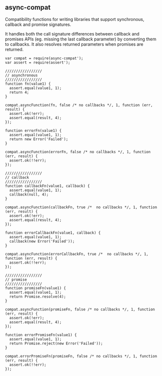## async-compat

Compatibility functions for writing libraries that support synchronous, callback and promise signatures.

It handles both the call signature differences between callback and promises APIs (eg. missing the last callback parameter) by converting them to callbacks. It also resolves returned parameters when promises are returned.

```
var compat = require(async-compat');
var assert = require(assert');

/////////////////
// asynchronous
/////////////////
function fn(value1) {
  assert.equal(value1, 1);
  return 4;
}

compat.asyncFunction(fn, false /* no callbacks */, 1, function (err, result) {
  assert.ok(!err);
  assert.equal(result, 4);
});

function errorFn(value1) {
  assert.equal(value1, 1);
  return new Error('Failed');
}

compat.asyncFunction(errorFn, false /* no callbacks */, 1, function (err, result) {
  assert.ok(!!err);
});

/////////////////
// callback
/////////////////
function callbackFn(value1, callback) {
  assert.equal(value1, 1);
  callback(null, 4);
}

compat.asyncFunction(callbackFn, true /*  no callbacks */, 1, function (err, result) {
  assert.ok(!err);
  assert.equal(result, 4);
});

function errorCallbackFn(value1, callback) {
  assert.equal(value1, 1);
  callback(new Error('Failed'));
}

compat.asyncFunction(errorCallbackFn, true /*  no callbacks */, 1, function (err, result) {
  assert.ok(!!err);
});

/////////////////
// promise
/////////////////
function promiseFn(value1) {
  assert.equal(value1, 1);
  return Promise.resolve(4);
}

compat.asyncFunction(promiseFn, false /* no callbacks */, 1, function (err, result) {
  assert.ok(!err);
  assert.equal(result, 4);
});

function errorPromiseFn(value1) {
  assert.equal(value1, 1);
  return Promise.reject(new Error('Failed'));
}

compat.errorPromiseFn(promiseFn, false /* no callbacks */, 1, function (err, result) {
  assert.ok(!!err);
});
```
